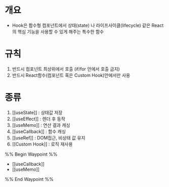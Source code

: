 # 개요
- Hook은 함수형 컴포넌트에서 상태(state) 나 라이프사이클(lifecycle) 같은 React의 핵심 기능을 사용할 수 있게 해주는 특수한 함수

# 규칙
1. 반드시 컴포넌트 최상위에서 호출 (if/for 안에서 호출 금지)
2. 반드시 React함수(컴포넌트 혹은 Custom Hook)안에서만 사용

# 종류
1. [[useState]] : 상태값 저장
2. [[useEffect]] : 렌더 후 동작
3. [[useMemo]] : 연산 결과 캐싱
4. [[useCallback]] : 함수 캐싱
5. [[useRef]] : DOM접근, 비상태 값 유지
6. [[Custom Hook]] : 로직 재사용





%% Begin Waypoint %%
- [[useCallback]]
- [[useMemo]]

%% End Waypoint %%
